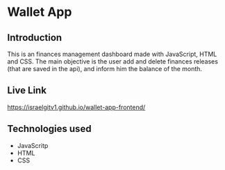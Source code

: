 # Wallet App

## Introduction

This is an finances management dashboard made with JavaScript, HTML and CSS. The main objective is the user add and delete finances releases (that are saved in the api), and inform him the balance of the month.

## Live Link

https://israelgitv1.github.io/wallet-app-frontend/

## Technologies used

- JavaScritp
- HTML
- CSS
